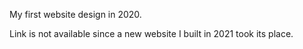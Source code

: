 My first website design in 2020.

Link is not available since a new website I built in 2021 took its place.
